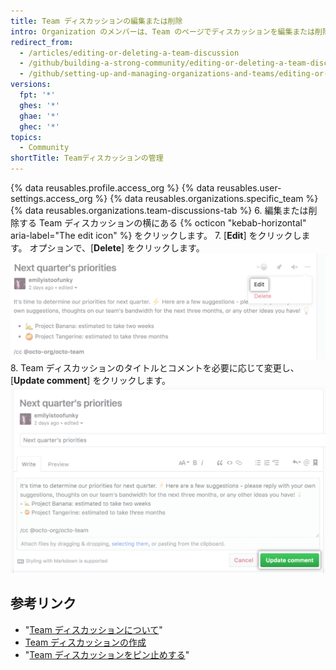 ```yaml
---
title: Team ディスカッションの編集または削除
intro: Organization のメンバーは、Team のページでディスカッションを編集または削除できます。 Organization のメンバーであれば、ディスカッションを編集または削除できます。
redirect_from:
  - /articles/editing-or-deleting-a-team-discussion
  - /github/building-a-strong-community/editing-or-deleting-a-team-discussion
  - /github/setting-up-and-managing-organizations-and-teams/editing-or-deleting-a-team-discussion
versions:
  fpt: '*'
  ghes: '*'
  ghae: '*'
  ghec: '*'
topics:
  - Community
shortTitle: Teamディスカッションの管理
---
```


{% data reusables.profile.access_org %}
{% data reusables.user-settings.access_org %}
{% data reusables.organizations.specific_team %}
{% data reusables.organizations.team-discussions-tab %}
6. 編集または削除する Team ディスカッションの横にある {% octicon "kebab-horizontal" aria-label="The edit icon" %} をクリックします。
7. [**Edit**] をクリックします。 オプションで、[**Delete**] をクリックします。 ![Team ディスカッションの編集ボタン](/assets/images/help/projects/edit-team-discussions-button.png)
8. Team ディスカッションのタイトルとコメントを必要に応じて変更し、[**Update comment**] をクリックします。 ![[Update comment] ボタン](/assets/images/help/projects/update-comment-button.png)

## 参考リンク

  - "[Team ディスカッションについて](/organizations/collaborating-with-your-team/about-team-discussions)"
  - [Team ディスカッションの作成](/organizations/collaborating-with-your-team/creating-a-team-discussion)
  - "[Team ディスカッションをピン止めする](/organizations/collaborating-with-your-team/pinning-a-team-discussion)"
